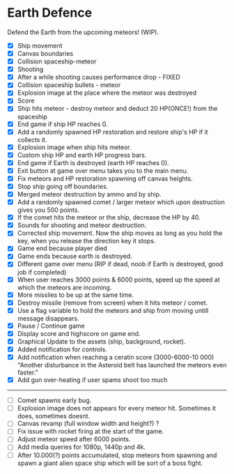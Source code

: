 # Earth Defence
Defend the Earth from the upcoming meteors! (WIP).

* [x] Ship movement
* [x] Canvas boundaries
* [x] Collision spaceship-meteor
* [x] Shooting
* [x] After a while shooting causes performance drop - FIXED
* [x] Collision spaceship bullets - meteor
* [x] Explosion image at the place where the meteor was destroyed
* [x] Score
* [x] Ship hits meteor - destroy meteor and deduct 20 HP(ONCE!) from the spaceship
* [x] End game if ship HP reaches 0.
* [x] Add a randomly spawned HP restoration and restore ship's HP if it collects it.
* [x] Explosion image when ship hits meteor.
* [x] Custom ship HP and earth HP progress bars.
* [x] End game if Earth is destroyed (earth HP reaches 0).
* [x] Exit button at game over menu takes you to the main menu.
* [x] Fix meteors and HP restoration spawning off canvas heights.
* [x] Stop ship going off boundaries.
* [x] Merged meteor destruction by ammo and by ship.
* [x] Add a randomly spawned comet / larger meteor which upon destruction gives you 500 points.
* [x] If the comet hits the meteor or the ship, decrease the HP by 40.
* [x] Sounds for shooting and meteor destruction.
* [x] Corrected ship movement. Now the ship moves as long as you hold the key, when you release the direction key it stops.
* [x]  Game end because player died
* [x]  Game ends because earth is destroyed.
* [x]  Different game over menu (RIP if dead, noob if Earth is destroyed, good job if completed)
* [x]  When user reaches 3000 points & 6000 points, speed up the speed at which the meteors are incoming.
* [x]  More missiles to be up at the same time.
* [x]  Destroy missile (remove from screen) when it hits meteor / comet.
* [x]  Use a flag variable to hold the meteors and ship from moving untill message disappears.
* [x]  Pause / Continue game
* [x]  Display score and highscore on game end.
* [x]  Graphical Update to the assets (ship, background, rocket).
* [x]  Added notification for controls.
* [x]  Add notification when reaching a ceratin score (3000-6000-10 000) "Another disturbance in the Asteroid belt has launched the meteors even faster."
* [x]  Add gun over-heating if user spams shoot too much
-------------------
* [ ]  Comet spawns early bug.
* [ ]  Explosion image does not appears for every meteor hit. Sometimes it does, sometimes doesnt.
* [ ]  Canvas revamp (full window width and height?) ?
* [ ]  Fix issue with rocket firing at the start of the game.
* [ ]  Adjust meteor speed after 6000 points.
* [ ]  Add media queries for 1080p, 1440p and 4k.
* [ ]  After 10.000(?) points accumulated, stop meteors from spawning and spawn a giant alien space ship which will be sort of a boss fight.